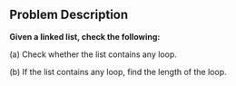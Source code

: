 ## Problem Description

**Given a linked list, check the following:**

(a) Check whether the list contains any loop.

(b) If the list contains any loop, find the length of the loop.
